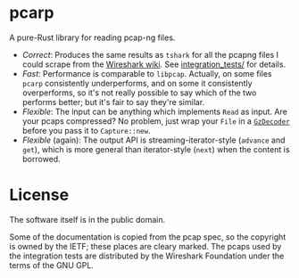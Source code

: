 # pcarp

A pure-Rust library for reading pcap-ng files.

* _Correct_:  Produces the same results as `tshark` for all the pcapng files I
  could scrape from the [Wireshark wiki][1].  See [integration_tests/][3] for
  details.
* _Fast_:  Performance is comparable to `libpcap`.  Actually, on some files
  `pcarp` consistently underperforms, and on some it consistently overperforms,
  so it's not really possible to say which of the two performs better;  but
  it's fair to say they're similar.
* _Flexible_:  The input can be anything which implements `Read` as input.  Are
  your pcaps compressed?  No problem, just wrap your `File` in a
  [`GzDecoder`][2] before you pass it to `Capture::new`.
* _Flexible_ (again):  The output API is streaming-iterator-style  (`advance`
  and `get`), which is more general than iterator-style (`next`) when the
  content is borrowed.

[1]: https://wiki.wireshark.org/SampleCaptures
[2]: https://docs.rs/flate2/*/flate2/read/struct.GzDecoder.html
[3]: integration_tests/

# License

The software itself is in the public domain.

Some of the documentation is copied from the pcap spec, so the copyright is
owned by the IETF;  these places are cleary marked.  The pcaps used by the
integration tests are distributed by the Wireshark Foundation under the terms
of the GNU GPL.
